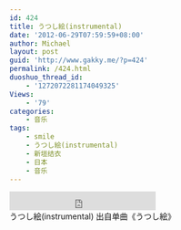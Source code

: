 ```yaml
---
id: 424
title: うつし絵(instrumental)
date: '2012-06-29T07:59:59+08:00'
author: Michael
layout: post
guid: 'http://www.gakky.me/?p=424'
permalink: /424.html
duoshuo_thread_id:
    - '1272072281174049325'
Views:
    - '79'
categories:
    - 音乐
tags:
    - smile
    - うつし絵(instrumental)
    - 新垣结衣
    - 日本
    - 音乐
---
```


<div class="audio_player"><iframe allowtransparency="true" frameborder="0" height="33" loading="lazy" scrolling="no" src="http://www.diandian.com/n/common/player?feedId=391026c0-c180-11e1-b8b5-782bcb32ff27" width="257"></iframe></div>うつし絵(instrumental) 出自单曲《うつし絵》